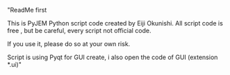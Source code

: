 "ReadMe first

This is PyJEM Python script code created by Eiji Okunishi.
All script code is free , but be careful, every script not official code.

If you use it, please do so at your own risk.

Script is using Pyqt for GUI create, i also open the code of GUI (extension *.ui)"
